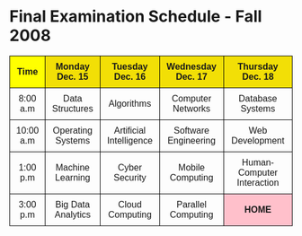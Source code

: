 <!DOCTYPE html>
<html lang="en">
<head>
    <meta charset="UTF-8">
    <meta name="viewport" content="width=device-width, initial-scale=1.0">
    <title>Final Examination Schedule</title>
    <style>
        table {
            width: 100%;
            border-collapse: collapse;
            font-family: Arial, sans-serif;
        }
        th, td {
            border: 1px solid black;
            padding: 10px;
            text-align: center;
        }
        th {
            background-color: yellow;
        }
        .pink {
            background-color: pink;
            font-weight: bold;
        }
        .day-header {
            background-color: #f2df06; /* Custom yellow for day headers */
            font-weight: bold;
        }
    </style>
</head>
<body>

<h1>Final Examination Schedule - Fall 2008</h1>

<table>
    <thead>
        <tr>
            <th>Time</th>
            <th class="day-header">Monday Dec. 15</th>
            <th class="day-header">Tuesday Dec. 16</th>
            <th class="day-header">Wednesday Dec. 17</th>
            <th class="day-header">Thursday Dec. 18</th>
        </tr>
    </thead>
    <tbody>
        <tr>
            <td>8:00 a.m</td>
            <td>Data Structures</td>
            <td>Algorithms</td>
            <td>Computer Networks</td>
            <td>Database Systems</td>
        </tr>
        <tr>
            <td>10:00 a.m</td>
            <td>Operating Systems</td>
            <td>Artificial Intelligence</td>
            <td>Software Engineering</td>
            <td>Web Development</td>
        </tr>
        <tr>
            <td>1:00 p.m</td>
            <td>Machine Learning</td>
            <td>Cyber Security</td>
            <td>Mobile Computing</td>
            <td>Human-Computer Interaction</td>
        </tr>
        <tr>
            <td>3:00 p.m</td>
            <td>Big Data Analytics</td>
            <td>Cloud Computing</td>
            <td>Parallel Computing</td>
            <td class="pink">HOME</td>
        </tr>
    </tbody>
</table>

</body>
</html>
